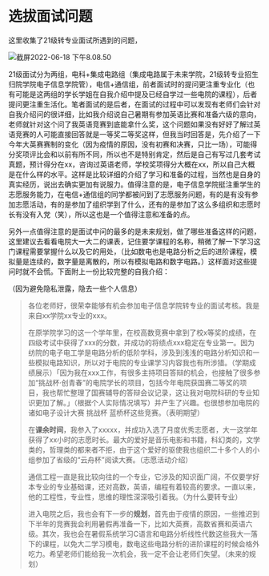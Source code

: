 # 选拔面试问题

这里收集了21级转专业面试所遇到的问题，

![截屏2022-06-18 下午8.08.50](file:///C:/Users/gaoge/AppData/Local/Temp/msohtmlclip1/01/clip_image002.gif)

21级面试分为两组，电科+集成电路组（集成电路属于未来学院，21级转专业招生归院学院电子信息学院管），电信+通信组，前者面试时的提问更注重专业化（也有可能是这两组的学长学姐在自我介绍中提及已经自学过一些电院的课程），后者提问更注重生活化。笔者面试的是后者，在面试的过程中可以发现有老师们会针对自我介绍问的很详细，比如我介绍说自己暑期有参加英语比赛和准备六级的意向，老师就针对这个问了我英语竞赛到底能拿什么奖，这个问题如果没有好好了解过英语竞赛的人可能直接回答就是一等奖二等奖这样，但我当时回答是，先介绍了一下今年大英赛赛制的变化（因为疫情的原因，没有初赛和决赛，只比一场），可能得分奖项评比会和以前有所不同，所以也不是特别肯定，然后是自己有写过几套考试真题，预计得分在xx，咨询过英语老师，学校奖项得分大概在xx，所以自己大概是在什么样的水平。这样是比较详细的介绍了学习和准备的过程，当然也是自身的真实经历，说出去确实更加有说服力。值得注意的是，电子信息学院挺注重学生的志愿服务能力，在电信+通信组的同学都被问到了志愿服务问题，有的是有没有参加志愿活动，有的是参加了组织学到了什么，还有的是参加了这么多组织和志愿时长有没有入党（笑），所以这也是一个值得注意和准备的点。

另外一点值得注意的是面试中问的最多的是未来规划，做了哪些准备这样的问题，这里建议去看看电院大一大二的课表，记住要学课程的名称，稍微了解一下学习这门课程需要掌握什么以及它的用处，（比如数电也是电路分析之后的进阶课程，模拟量是连续的，数字量是离散的，所以有模拟电路和数字电路。）这样面对这些提问时就不会慌。下面附上一份比较完整的自我介绍：

（因为避免隐私泄露，隐去一些个人信息）

> 各位老师好，很荣幸能够有机会参加电子信息学院转专业的面试考核。我是来自xx学院xx专业的xxx。
>
> 在原学院学习的这一个学年里，在校高数竞赛中拿到了校x等奖的成绩，在四级考试中获得了xxx的分数，并成功的将绩点xxx稳定在专业第一。因为纺院的电子电工学是电路分析的低阶学科，涉及到浅浅的电路分析知识和一些模拟电路知识，所以对于电院的专业课学习内容我也有所涉猎。（学期成绩展示）「因为我在xxx工作，有很多主持项目答辩的机会，也接触了很多参加“挑战杯·创青春”的电院学长的项目，包括今年电院获国赛二等奖的项目，我也帮忙整理了国赛辅导的答辩会议记录，这让我对电院科研的专业知识更加了解。」（根据个人实际情况填写）并产生了兴趣。也很想参加电院的诸如电子设计大赛 挑战杯 蓝桥杯这些竞赛。（表明期望）
>
> 在**课余时间**，我参入了xxxxx，并成功入选了月度优秀志愿者，大一这学年获得了xx小时的志愿时长。最大的爱好是音乐电影和书籍，科幻类的，文学类的，哲理类的都来者不拒，由于这个爱好的驱使我也组织二十多个人的小组参加了省级的“云舟杯”阅读大赛。（志愿活动介绍）
>
> 通信工程一直是我比较向往的一个专业，它涉及的知识面广阔，不仅要学好本专业的专业基础课，还对高数，英语，编程有着较高的要求。一直以来，他的工程性，专业性，思维的理性深深吸引着我。（为什么要转专业）
>
> 进入电院之后，我也会有下一步的**规划**，首先由于疫情的原因，一些推迟到下半年的竞赛我会利用暑假再准备一下，比如大英赛，高数省赛和英语六级。其次，我也会在暑假系统学习C语言和电路分析线性代数这些我大一落下的课程，以免大二学习模电，数电这些电路分析的进阶课程的时候会格外吃力。希望老师们能给我一次机会，我一定不会让老师们失望。（未来的规划）